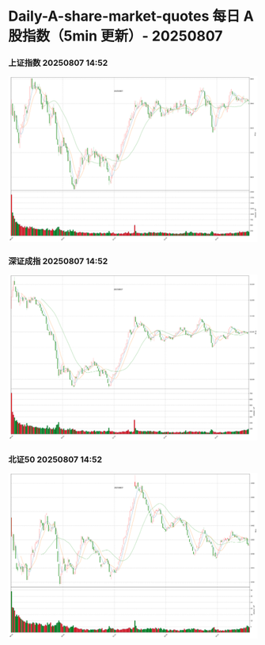 
# Daily-A-share-market-quotes 每日 A 股指数（5min 更新）- 20250807

### 上证指数 20250807 14:52
![](./fig/2025/8/20250807-sh000001.png)

### 深证成指 20250807 14:52
![](./fig/2025/8/20250807-sz399001.png)

### 北证50 20250807 14:52
![](./fig/2025/8/20250807-bj899050.png)
